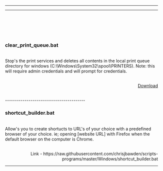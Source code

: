 
-----------------------------------------
-----------------------------------------
</br>
</br>
</br>



</br>
<h3> clear_print_queue.bat</h3>
</br>
Stop's the print services and deletes all contents in the local print queue directory for windows (C:\Windows\System32\spool\PRINTERS). 
Note: this will require admin credentials and will prompt for credentials.
</br>
</br>
<p align="right"><a href="https://raw.githubusercontent.com/chrisjbawden/scripts-programs/master/Windows/shortcut_builder.bat">Download</a></p>
</br>
-----------------------------------------
</br>
<h3>shortcut_builder.bat</h3>
</br>
Allow's you to create shortucts to URL's of your choice with a predefined browser of your choice. ie; opening [website URL] with Firefox when the default browser on the computer is Chrome.
</br>
</br>
<p align="right">Link - https://raw.githubusercontent.com/chrisjbawden/scripts-programs/master/Windows/shortcut_builder.bat</p>

-----------------------------------------
